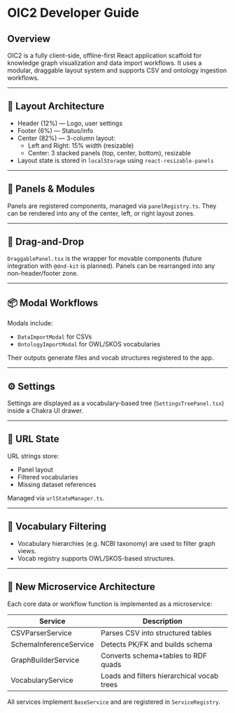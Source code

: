 # OIC2 Developer Guide

## Overview

OIC2 is a fully client-side, offline-first React application scaffold for knowledge graph visualization and data import workflows. It uses a modular, draggable layout system and supports CSV and ontology ingestion workflows.

---

## 🧱 Layout Architecture

- Header (12%) — Logo, user settings
- Footer (6%) — Status/info
- Center (82%) — 3-column layout:
  - Left and Right: 15% width (resizable)
  - Center: 3 stacked panels (top, center, bottom), resizable
- Layout state is stored in `localStorage` using `react-resizable-panels`

---

## 🧩 Panels & Modules

Panels are registered components, managed via `panelRegistry.ts`. They can be rendered into any of the center, left, or right layout zones.

---

## 🔄 Drag-and-Drop

`DraggablePanel.tsx` is the wrapper for movable components (future integration with `@dnd-kit` is planned). Panels can be rearranged into any non-header/footer zone.

---

## 📦 Modal Workflows

Modals include:
- `DataImportModal` for CSVs
- `OntologyImportModal` for OWL/SKOS vocabularies

Their outputs generate files and vocab structures registered to the app.

---

## ⚙️ Settings

Settings are displayed as a vocabulary-based tree (`SettingsTreePanel.tsx`) inside a Chakra UI drawer.

---

## 🔗 URL State

URL strings store:
- Panel layout
- Filtered vocabularies
- Missing dataset references

Managed via `urlStateManager.ts`.

---

## 🌳 Vocabulary Filtering

- Vocabulary hierarchies (e.g. NCBI taxonomy) are used to filter graph views.
- Vocab registry supports OWL/SKOS-based structures.

---

## 🧩 New Microservice Architecture

Each core data or workflow function is implemented as a microservice:

| Service | Description |
|---------|-------------|
| CSVParserService | Parses CSV into structured tables |
| SchemaInferenceService | Detects PK/FK and builds schema |
| GraphBuilderService | Converts schema+tables to RDF quads |
| VocabularyService | Loads and filters hierarchical vocab trees |

All services implement `BaseService` and are registered in `ServiceRegistry`.

